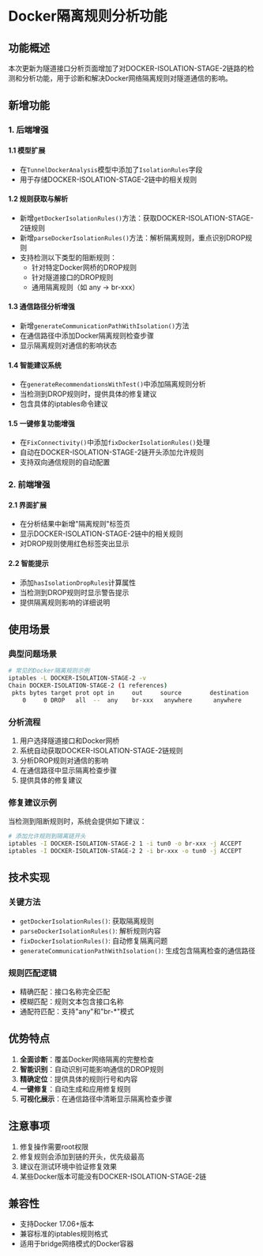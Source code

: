 # Docker隔离规则分析功能

## 功能概述

本次更新为隧道接口分析页面增加了对DOCKER-ISOLATION-STAGE-2链路的检测和分析功能，用于诊断和解决Docker网络隔离规则对隧道通信的影响。

## 新增功能

### 1. 后端增强

#### 1.1 模型扩展
- 在`TunnelDockerAnalysis`模型中添加了`IsolationRules`字段
- 用于存储DOCKER-ISOLATION-STAGE-2链中的相关规则

#### 1.2 规则获取与解析
- 新增`getDockerIsolationRules()`方法：获取DOCKER-ISOLATION-STAGE-2链规则
- 新增`parseDockerIsolationRules()`方法：解析隔离规则，重点识别DROP规则
- 支持检测以下类型的阻断规则：
  - 针对特定Docker网桥的DROP规则
  - 针对隧道接口的DROP规则  
  - 通用隔离规则（如 any -> br-xxx）

#### 1.3 通信路径分析增强
- 新增`generateCommunicationPathWithIsolation()`方法
- 在通信路径中添加Docker隔离规则检查步骤
- 显示隔离规则对通信的影响状态

#### 1.4 智能建议系统
- 在`generateRecommendationsWithTest()`中添加隔离规则分析
- 当检测到DROP规则时，提供具体的修复建议
- 包含具体的iptables命令建议

#### 1.5 一键修复功能增强
- 在`FixConnectivity()`中添加`fixDockerIsolationRules()`处理
- 自动在DOCKER-ISOLATION-STAGE-2链开头添加允许规则
- 支持双向通信规则的自动配置

### 2. 前端增强

#### 2.1 界面扩展
- 在分析结果中新增"隔离规则"标签页
- 显示DOCKER-ISOLATION-STAGE-2链中的相关规则
- 对DROP规则使用红色标签突出显示

#### 2.2 智能提示
- 添加`hasIsolationDropRules`计算属性
- 当检测到DROP规则时显示警告提示
- 提供隔离规则影响的详细说明

## 使用场景

### 典型问题场景
```bash
# 常见的Docker隔离规则示例
iptables -L DOCKER-ISOLATION-STAGE-2 -v
Chain DOCKER-ISOLATION-STAGE-2 (1 references)
 pkts bytes target prot opt in     out     source        destination
    0     0 DROP   all  --  any    br-xxx   anywhere      anywhere
```

### 分析流程
1. 用户选择隧道接口和Docker网桥
2. 系统自动获取DOCKER-ISOLATION-STAGE-2链规则
3. 分析DROP规则对通信的影响
4. 在通信路径中显示隔离检查步骤
5. 提供具体的修复建议

### 修复建议示例
当检测到阻断规则时，系统会提供如下建议：
```bash
# 添加允许规则到隔离链开头
iptables -I DOCKER-ISOLATION-STAGE-2 1 -i tun0 -o br-xxx -j ACCEPT
iptables -I DOCKER-ISOLATION-STAGE-2 2 -i br-xxx -o tun0 -j ACCEPT
```

## 技术实现

### 关键方法
- `getDockerIsolationRules()`: 获取隔离规则
- `parseDockerIsolationRules()`: 解析规则内容
- `fixDockerIsolationRules()`: 自动修复隔离问题
- `generateCommunicationPathWithIsolation()`: 生成包含隔离检查的通信路径

### 规则匹配逻辑
- 精确匹配：接口名称完全匹配
- 模糊匹配：规则文本包含接口名称
- 通配符匹配：支持"any"和"br-*"模式

## 优势特点

1. **全面诊断**：覆盖Docker网络隔离的完整检查
2. **智能识别**：自动识别可能影响通信的DROP规则
3. **精确定位**：提供具体的规则行号和内容
4. **一键修复**：自动生成和应用修复规则
5. **可视化展示**：在通信路径中清晰显示隔离检查步骤

## 注意事项

1. 修复操作需要root权限
2. 修复规则会添加到链的开头，优先级最高
3. 建议在测试环境中验证修复效果
4. 某些Docker版本可能没有DOCKER-ISOLATION-STAGE-2链

## 兼容性

- 支持Docker 17.06+版本
- 兼容标准的iptables规则格式
- 适用于bridge网络模式的Docker容器